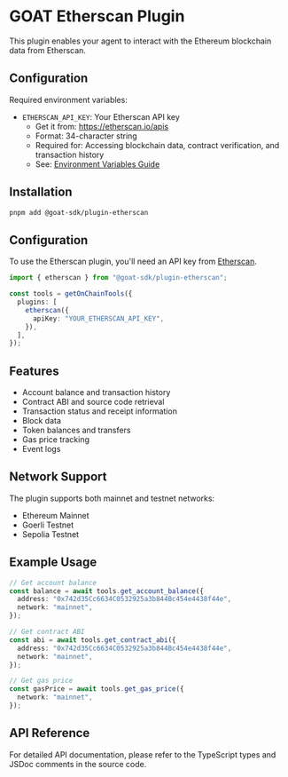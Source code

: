# GOAT Etherscan Plugin

This plugin enables your agent to interact with the Ethereum blockchain data from Etherscan.

## Configuration
Required environment variables:
- `ETHERSCAN_API_KEY`: Your Etherscan API key
  - Get it from: https://etherscan.io/apis
  - Format: 34-character string
  - Required for: Accessing blockchain data, contract verification, and transaction history
  - See: [Environment Variables Guide](../../../docs/environment-variables.mdx)

## Installation

```bash
pnpm add @goat-sdk/plugin-etherscan
```

## Configuration

To use the Etherscan plugin, you'll need an API key from [Etherscan](https://etherscan.io/apis).

```typescript
import { etherscan } from "@goat-sdk/plugin-etherscan";

const tools = getOnChainTools({
  plugins: [
    etherscan({
      apiKey: "YOUR_ETHERSCAN_API_KEY",
    }),
  ],
});
```

## Features

- Account balance and transaction history
- Contract ABI and source code retrieval
- Transaction status and receipt information
- Block data
- Token balances and transfers
- Gas price tracking
- Event logs

## Network Support

The plugin supports both mainnet and testnet networks:
- Ethereum Mainnet
- Goerli Testnet
- Sepolia Testnet

## Example Usage

```typescript
// Get account balance
const balance = await tools.get_account_balance({
  address: "0x742d35Cc6634C0532925a3b844Bc454e4438f44e",
  network: "mainnet",
});

// Get contract ABI
const abi = await tools.get_contract_abi({
  address: "0x742d35Cc6634C0532925a3b844Bc454e4438f44e",
  network: "mainnet",
});

// Get gas price
const gasPrice = await tools.get_gas_price({
  network: "mainnet",
});
```

## API Reference

For detailed API documentation, please refer to the TypeScript types and JSDoc comments in the source code.
